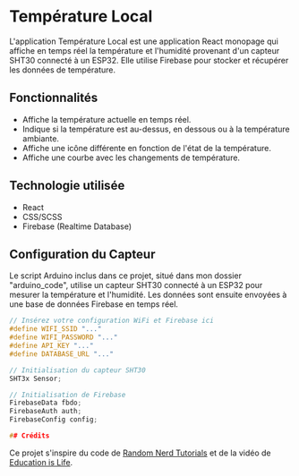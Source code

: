 # Température Local

L'application Température Local est une application React monopage qui affiche en temps réel la température et l'humidité provenant d'un capteur SHT30 connecté à un ESP32. Elle utilise Firebase pour stocker et récupérer les données de température.

## Fonctionnalités

- Affiche la température actuelle en temps réel.
- Indique si la température est au-dessus, en dessous ou à la température ambiante.
- Affiche une icône différente en fonction de l'état de la température.
- Affiche une courbe avec les changements de température.

## Technologie utilisée

- React
- CSS/SCSS
- Firebase (Realtime Database)

## Configuration du Capteur

Le script Arduino inclus dans ce projet, situé dans mon dossier "arduino_code", utilise un capteur SHT30 connecté à un ESP32 pour mesurer la température et l'humidité. Les données sont ensuite envoyées à une base de données Firebase en temps réel.

```cpp
// Insérez votre configuration WiFi et Firebase ici
#define WIFI_SSID "..."
#define WIFI_PASSWORD "..."
#define API_KEY "..."
#define DATABASE_URL "..."

// Initialisation du capteur SHT30
SHT3x Sensor;

// Initialisation de Firebase
FirebaseData fbdo;
FirebaseAuth auth;
FirebaseConfig config;

## Crédits

```
Ce projet s'inspire du code de [Random Nerd Tutorials](https://randomnerdtutorials.com/) et de la vidéo de [Education is Life](https://www.youtube.com/watch?v=aO92B-K4TnQ).

